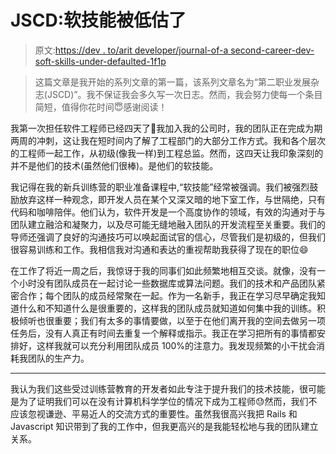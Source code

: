 # JSCD:软技能被低估了

> 原文:[https://dev . to/arit developer/journal-of-a second-career-dev-soft-skills-under-defaulted-1f1p](https://dev.to/aritdeveloper/journal-of-a-second-career-dev-soft-skills-are-underrated-1f1p)

> 这篇文章是我开始的系列文章的第一篇，该系列文章名为“第二职业发展杂志(JSCD)”。我不保证我会多久写一次日志。然而，我会努力使每一个条目简短，值得你花时间😇感谢阅读！

我第一次担任软件工程师已经四天了🎉我加入我的公司时，我的团队正在完成为期两周的冲刺，这让我在短时间内了解了工程部门的大部分工作方式。我和各个层次的工程师一起工作，从初级(像我一样)到工程总监。然而，这四天让我印象深刻的并不是他们的技术(虽然他们很棒)。是他们的软技能。

我记得在我的新兵训练营的职业准备课程中,“软技能”经常被强调。我们被强烈鼓励放弃这样一种观念，即开发人员在某个又深又暗的地下室工作，与世隔绝，只有代码和咖啡陪伴。他们认为，软件开发是一个高度协作的领域，有效的沟通对于与团队建立融洽和凝聚力，以及尽可能无缝地融入团队的开发流程至关重要。我们的导师还强调了良好的沟通技巧可以唤起面试官的信心，尽管我们是初级的，但我们很容易训练和工作。我相信我对沟通和表达的重视帮助我获得了现在的职位😄

在工作了将近一周之后，我惊讶于我的同事们如此频繁地相互交谈。就像，没有一个小时没有团队成员在一起讨论一些数据库或算法问题。我们的技术和产品团队紧密合作；每个团队的成员经常聚在一起。作为一名新手，我正在学习尽早确定我知道什么和不知道什么是很重要的，这样我的团队成员就知道如何集中我的训练。积极倾听也很重要；我们有太多的事情要做，以至于在他们离开我的空间去做另一项任务后，没有人真正有时间去重复一个解释或指示。我正在学习把所有的事情都安排好，这样我就可以充分利用团队成员 100%的注意力。我发现频繁的小干扰会消耗我团队的生产力。

* * *

我认为我们这些受过训练营教育的开发者如此专注于提升我们的技术技能，很可能是为了证明我们可以在没有计算机科学学位的情况下成为工程师😓然而，我们不应该忽视谦逊、平易近人的交流方式的重要性。虽然我很高兴我把 Rails 和 Javascript 知识带到了我的工作中，但我更高兴的是我能轻松地与我的团队建立关系。